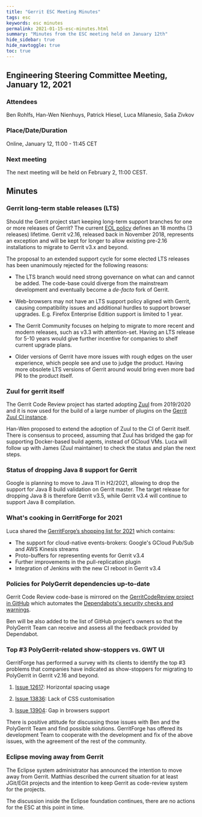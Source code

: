 ```yaml
---
title: "Gerrit ESC Meeting Minutes"
tags: esc
keywords: esc minutes
permalink: 2021-01-15-esc-minutes.html
summary: "Minutes from the ESC meeting held on January 12th"
hide_sidebar: true
hide_navtoggle: true
toc: true
---
```


## Engineering Steering Committee Meeting, January 12, 2021

### Attendees

Ben Rohlfs, Han-Wen Nienhuys, Patrick Hiesel, Luca Milanesio, Saša Zivkov

### Place/Date/Duration

Online, January 12, 11:00 - 11:45 CET

### Next meeting

The next meeting will be held on February 2, 11:00 CEST.

## Minutes

### Gerrit long-term stable releases (LTS)

Should the Gerrit project start keeping long-term support branches for one or
more releases of Gerrit? The current [EOL policy](https://www.gerritcodereview.com/support.html#supported-versions)
defines an 18 months (3 releases) lifetime. Gerrit v2.16, released back in
November 2018, represents an exception and will be kept for longer to allow
existing pre-2.16 installations to migrate to Gerrit v3.x and beyond.

The proposal to an extended support cycle for some elected LTS releases has been
unanimously rejected for the following reasons:

- The LTS branch would need strong governance on what can and cannot be added. The code-base
  could diverge from the mainstream development and eventually become a _de-facto_ fork of Gerrit.

- Web-browsers may not have an LTS support policy aligned with Gerrit, causing compatibility
  issues and additional hurdles to support browser upgrades. E.g. Firefox Enterprise Edition support
  is limited to 1 year.

- The Gerrit Community focuses on helping to migrate to more recent and modern releases, such as v3.3
  with attention-set. Having an LTS release for 5-10 years would give further incentive
  for companies to shelf current upgrade plans.

 - Older versions of Gerrit have more issues with rough edges on the user experience, which people see
   and use to judge the product. Having more obsolete LTS versions of
   Gerrit around would bring even more bad PR to the product itself.

### Zuul for gerrit itself

The Gerrit Code Review project has started adopting [Zuul](https://zuul-ci.org/) from 2019/2020 and
it is now used for the build of a large number of plugins on the [Gerrit Zuul CI instance](https://ci.gerritforge.com).

Han-Wen proposed to extend the adoption of Zuul to the CI of Gerrit itself.
There is consensus to proceed, assuming that Zuul has bridged the gap for supporting Docker-based
build agents, instead of GCloud VMs. Luca will follow up with James (Zuul maintainer) to check
the status and plan the next steps.

### Status of dropping Java 8 support for Gerrit

Google is planning to move to Java 11 in H2/2021, allowing to drop the support for Java 8 build
validation on Gerrit master. The target release for dropping Java 8 is therefore Gerrit v3.5, while
Gerrit v3.4 will continue to support Java 8 compilation.

### What's cooking in GerritForge for 2021

Luca shared the [GerritForge’s shopping list for 2021](https://gitenterprise.me/2021/01/04/2021-whats-cooking-in-gerritforge/)
which contains:

- The support for cloud-native events-brokers: Google's GCloud Pub/Sub and AWS Kinesis streams
- Proto-buffers for representing events for Gerrit v3.4
- Further improvements in the pull-replication plugin
- Integration of Jenkins with the new CI reboot in Gerrit v3.4

### Policies for PolyGerrit dependencies up-to-date

Gerrit Code Review code-base is mirrored on the [GerritCodeReview project in GitHub](https://github.com/gerritcodereview)
which automates the [Dependabots's security checks and warnings](https://dependabot.com/).

Ben will be also added to the list of GitHub project's owners so that the PolyGerrit Team can
receive and assess all the feedback provided by Dependabot.

### Top #3 PolyGerrit-related show-stoppers vs. GWT UI

GerritForge has performed a survey with its clients to identify the top #3 problems
that companies have indicated as show-stoppers for migrating to PolyGerrit in Gerrit v2.16
and beyond.

1. [Issue 12617](https://bugs.chromium.org/p/gerrit/issues/detail?id=12617): Horizontal spacing usage

2. [Issue 13836](https://bugs.chromium.org/p/gerrit/issues/detail?id=13836): Lack of CSS customisation

3. [Issue 13904](https://bugs.chromium.org/p/gerrit/issues/detail?id=13904): Gap in browsers support

There is positive attitude for discussing those issues with Ben and the PolyGerrit Team and
find possible solutions. GerritForge has offered its development Team to cooperate with the
development and fix of the above issues, with the agreement of the rest of the community.

### Eclipse moving away from Gerrit

The Eclipse system administrator has announced the intention to move away from Gerrit.
Matthias described the current situation for at least JGit/EGit projects and the intention
to keep Gerrit as code-review system for the projects.

The discussion inside the Eclipse foundation continues, there are no actions for the ESC
at this point in time.
